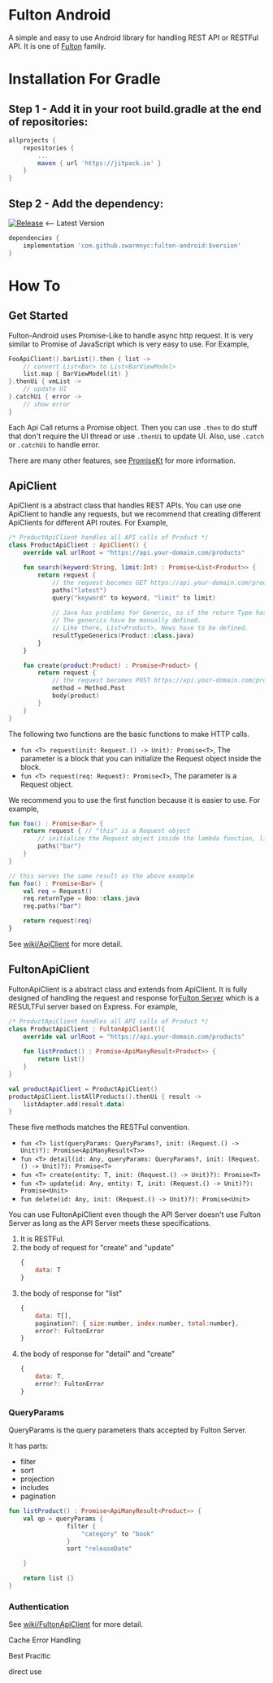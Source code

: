 # Fulton Android
A simple and easy to use Android library for handling REST API or RESTFul API. It is one of [Fulton](https://github.com/swarmnyc/fulton) family.

# Installation For Gradle
## Step 1 - Add it in your root build.gradle at the end of repositories:

``` gradle
allprojects {
    repositories {
        ...
        maven { url 'https://jitpack.io' }
    }
}
```


## Step 2 - Add the dependency:
[![Release](https://jitpack.io/v/swarmnyc/fulton-android.svg)](https://jitpack.io/#swarmnyc/fulton-android) <-- Latest Version
``` gradle
dependencies {
    implementation 'com.github.swarmnyc:fulton-android:$version'
}
```

# How To

## Get Started
Fulton-Android uses Promise-Like to handle async http request. It is very similar to Promise of JavaScript which is very easy to use. For Example,

``` kotlin
FooApiClient().barList().then { list ->
    // convert List<Bar> to List<BarViewModel>
    list.map { BarViewModel(it) }
}.thenUi { vmList ->
    // update UI
}.catchUi { error ->
    // show error
}
```

Each Api Call returns a Promise object. Then you can use `.then` to do stuff that don't require the UI thread or use `.thenUi` to update UI. Also, use `.catch` or `.catchUi` to handle error. 

There are many other features, see [PromiseKt](https://github.com/swarmnyc/PromiseKt) for more information.

## ApiClient
ApiClient is a abstract class that handles REST APIs. You can use one ApiClient to handle any requests, but we recommend that creating different ApiClients for different API routes. For Example,

``` kotlin
/* ProductApiClient handles all API calls of Product */
class ProductApiClient : ApiClient() {
    override val urlRoot = "https://api.your-domain.com/products"

    fun search(keyword:String, limit:Int) : Promise<List<Product>> {
        return request {
            // the request becomes GET https://api.your-domain.com/products/search?keyword=${keyword}&limit=${limit}
            paths("latest")
            query("keyword" to keyword, "limit" to limit) 
            
            // Java has problems for Generic, so if the return Type has generics
            // The generics have be manually defined.
            // Like there, List<Product>, News have to be defined.
            resultTypeGenerics(Product::class.java) 
        }
    }

    fun create(product:Product) : Promise<Product> {
        return request {
            // the request becomes POST https://api.your-domain.com/products
            method = Method.Post
            body(product)
        }
    }
}
```

The following two functions are the basic functions to make HTTP calls.
- `fun <T> request(init: Request.() -> Unit): Promise<T>`, The parameter is a block that you can initialize the Request object inside the block. 
- `fun <T> request(req: Request): Promise<T>`, The parameter is a Request object. 

We recommend you to use the first function because it is easier to use. For example,

``` kotlin
fun foo() : Promise<Bar> {
    return request { // "this" is a Request object
        // initialize the Request object inside the lambda function, like
        paths("bar")
    }
}

// this serves the same result as the above example
fun foo() : Promise<Bar> {
    val req = Request()
    req.returnType = Boo::class.java
    req.paths("bar")

    return request(req)
}
```

See [wiki/ApiClient](https://github.com/swarmnyc/fulton-android/wiki/ApiClient) for more detail.

## FultonApiClient
FultonApiClient is a abstract class and extends from ApiClient. It is fully designed of handling the request and response for[Fulton Server](https://github.com/swarmnyc/fulton/tree/master/fulton-server) which is a RESULTFul server based on Express. For example,

``` kotlin
/* ProductApiClient handles all API calls of Product */
class ProductApiClient : FultonApiClient(){
    override val urlRoot = "https://api.your-domain.com/products"
    
    fun listProduct() : Promise<ApiManyResult<Product>> {
        return list()
    }
}

val productApiClient = ProductApiClient()
productApiClient.listAllProducts().thenUi { result ->
    listAdapter.add(result.data)
}
```

These five methods matches the RESTFul convention.
- `fun <T> list(queryParams: QueryParams?, init: (Request.() -> Unit)?): Promise<ApiManyResult<T>>`
- `fun <T> detail(id: Any, queryParams: QueryParams?, init: (Request.() -> Unit)?): Promise<T>`
- `fun <T> create(entity: T, init: (Request.() -> Unit)?): Promise<T>`
- `fun <T> update(id: Any, entity: T, init: (Request.() -> Unit)?): Promise<Unit>`
- `fun delete(id: Any, init: (Request.() -> Unit)?): Promise<Unit>`

You can use FultonApiClient even though the API Server doesn't use Fulton Server as long as the API Server meets these specifications.
1. It is RESTFul.
1. the body of request for "create" and "update"
    ``` js
    { 
        data: T 
    }
    ```
1. the body of response for "list"
    ``` js
    {
        data: T[],
        pagination?: { size:number, index:number, total:number},
        error?: FultonError
    }
    ```
1. the body of response for "detail" and "create"
    ``` js
    {
        data: T,
        error?: FultonError
    }
    ```

### QueryParams
QueryParams is the query parameters thats accepted by Fulton Server. 

It has parts:
- filter
- sort
- projection
- includes
- pagination

``` kotlin
fun listProduct() : Promise<ApiManyResult<Product>> {
    val qp = queryParams {
                filter {
                    "category" to "book"
                }
                sort "releaseDate"

    }

    return list {}
}

```

### Authentication
See [wiki/FultonApiClient](https://github.com/swarmnyc/fulton-android/wiki/FultonApiClient) for more detail.

Cache
Error Handling

Best Pracitic

direct use